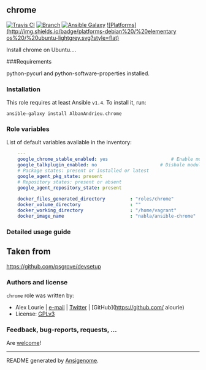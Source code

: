 ## chrome

[![Travis CI](http://img.shields.io/travis/AlbanAndrieu/ansible-chrome.svg?style=flat)](http://travis-ci.org/AlbanAndrieu/ansible-chrome) [![Branch](http://img.shields.io/github/tag/AlbanAndrieu/ansible-chrome.svg?style=flat-square)](https://github.com/AlbanAndrieu/ansible-chrome/tree/master)  [![Ansible Galaxy](http://img.shields.io/badge/galaxy-AlbanAndrieu.chrome-660198.svg?style=flat)](https://galaxy.ansible.com/list#/roles/1036) [![Platforms](http://img.shields.io/badge/platforms-debian%20/%20elementary os%20/%20ubuntu-lightgrey.svg?style=flat)](#)

Install chrome on Ubuntu....

###Requirements

python-pycurl and python-software-properties installed.

### Installation

This role requires at least Ansible `v1.4`. To install it, run:

    ansible-galaxy install AlbanAndrieu.chrome



### Role variables

List of default variables available in the inventory:

```yaml
    ---
    google_chrome_stable_enabled: yes                       # Enable module
    google_talkplugin_enabled: no                       # Disbale module
    # Package states: present or installed or latest
    google_agent_pkg_state: present
    # Repository states: present or absent
    google_agent_repository_state: present
    
    docker_files_generated_directory         : "roles/chrome"
    docker_volume_directory                  : ""
    docker_working_directory                 : "/home/vagrant"
    docker_image_name                        : "nabla/ansible-chrome"
```


### Detailed usage guide

Taken from
------------------

https://github.com/psgrove/devsetup


### Authors and license

`chrome` role was written by:
- Alex Lourie | [e-mail](mailto:djay.il@gmail.com) | [Twitter](https://twitter.com/AlbanAndrieu) | [GitHub](https://github.com/ alourie)
- License: [GPLv3](https://tldrlegal.com/license/gnu-general-public-license-v3-%28gpl-3%29)

### Feedback, bug-reports, requests, ...

Are [welcome](https://github.com/AlbanAndrieu/ansible-chrome/issues>)!

***

README generated by [Ansigenome](https://github.com/nickjj/ansigenome/).
